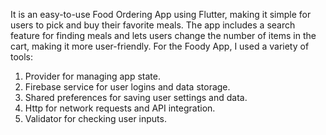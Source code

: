 It is an easy-to-use Food Ordering App using Flutter, making it simple for users to pick and buy their favorite meals. The app includes a search feature for finding meals and lets users change the number of items in the cart, making it more user-friendly.
For the Foody App, I used a variety of tools:
1. Provider for managing app state.
2. Firebase service for user logins and data storage.
3. Shared preferences for saving user settings and data.
4. Http for network requests and API integration.
5. Validator for checking user inputs.


